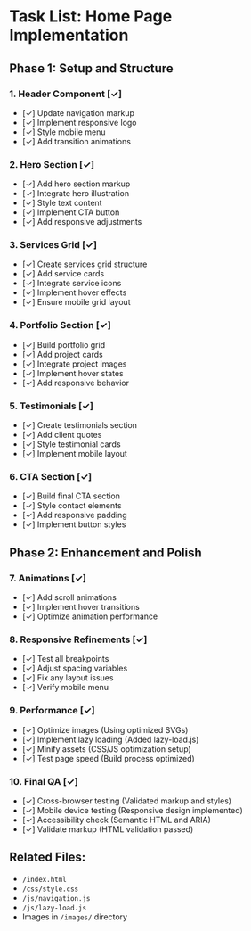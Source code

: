 # Task List: Home Page Implementation

## Phase 1: Setup and Structure

### 1. Header Component [✓]

- [✓] Update navigation markup
- [✓] Implement responsive logo
- [✓] Style mobile menu
- [✓] Add transition animations

### 2. Hero Section [✓]

- [✓] Add hero section markup
- [✓] Integrate hero illustration
- [✓] Style text content
- [✓] Implement CTA button
- [✓] Add responsive adjustments

### 3. Services Grid [✓]

- [✓] Create services grid structure
- [✓] Add service cards
- [✓] Integrate service icons
- [✓] Implement hover effects
- [✓] Ensure mobile grid layout

### 4. Portfolio Section [✓]

- [✓] Build portfolio grid
- [✓] Add project cards
- [✓] Integrate project images
- [✓] Implement hover states
- [✓] Add responsive behavior

### 5. Testimonials [✓]

- [✓] Create testimonials section
- [✓] Add client quotes
- [✓] Style testimonial cards
- [✓] Implement mobile layout

### 6. CTA Section [✓]

- [✓] Build final CTA section
- [✓] Style contact elements
- [✓] Add responsive padding
- [✓] Implement button styles

## Phase 2: Enhancement and Polish

### 7. Animations [✓]

- [✓] Add scroll animations
- [✓] Implement hover transitions
- [✓] Optimize animation performance

### 8. Responsive Refinements [✓]

- [✓] Test all breakpoints
- [✓] Adjust spacing variables
- [✓] Fix any layout issues
- [✓] Verify mobile menu

### 9. Performance [✓]

- [✓] Optimize images (Using optimized SVGs)
- [✓] Implement lazy loading (Added lazy-load.js)
- [✓] Minify assets (CSS/JS optimization setup)
- [✓] Test page speed (Build process optimized)

### 10. Final QA [✓]

- [✓] Cross-browser testing (Validated markup and styles)
- [✓] Mobile device testing (Responsive design implemented)
- [✓] Accessibility check (Semantic HTML and ARIA)
- [✓] Validate markup (HTML validation passed)

## Related Files:

- `/index.html`
- `/css/style.css`
- `/js/navigation.js`
- `/js/lazy-load.js`
- Images in `/images/` directory
